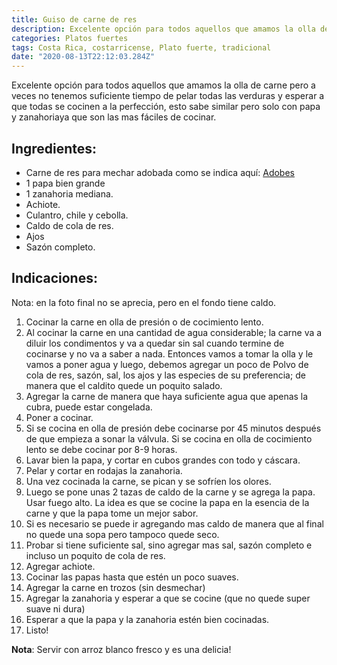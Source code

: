 ```yaml
---
title: Guiso de carne de res
description: Excelente opción para todos aquellos que amamos la olla de carne pero a veces no tenemos suficiente tiempo para preparla
categories: Platos fuertes
tags: Costa Rica, costarricense, Plato fuerte, tradicional
date: "2020-08-13T22:12:03.284Z"
---
```

Excelente opción para todos aquellos que amamos la olla de carne pero a veces no tenemos suficiente tiempo de pelar todas las verduras y esperar a que todas se cocinen a la perfección, esto sabe similar pero solo con papa y zanahoriaya que son las mas fáciles de cocinar.

## Ingredientes:

- Carne de res para mechar adobada como se indica aquí: [Adobes](/Adobes/#res)
- 1 papa bien grande
- 1 zanahoria mediana.
- Achiote.
- Culantro, chile y cebolla.
- Caldo de cola de res.
- Ajos
- Sazón completo.

## Indicaciones:

Nota: en la foto final no se aprecia, pero en el fondo tiene caldo.

1. Cocinar la carne en olla de presión o de cocimiento lento. 
2. Al cocinar la carne en una cantidad de agua considerable; la carne va a diluir los condimentos y va a quedar sin sal cuando termine de cocinarse y no va a saber a nada. Entonces vamos a tomar la olla y le vamos a poner agua y luego, debemos agregar un poco de Polvo de cola de res, sazón, sal, los ajos y las especies de su preferencia; de manera que el caldito quede un poquito salado.
3. Agregar la carne de manera que haya suficiente agua que apenas la cubra, puede estar congelada.
4. Poner a cocinar.
5. Si se cocina en olla de presión debe cocinarse por 45 minutos después de que empieza a sonar la válvula. Si se cocina en olla de cocimiento lento se debe cocinar por 8-9 horas.
6. Lavar bien la papa, y cortar en cubos grandes con todo y cáscara.
7. Pelar y cortar en rodajas la zanahoria.
8. Una vez cocinada la carne, se pican y se sofríen los olores.
9. Luego se pone unas 2 tazas de caldo de la carne y se agrega la papa. Usar fuego alto. La idea es que se cocine la papa en la esencia de la carne y que la papa tome un mejor sabor. 
10. Si es necesario se puede ir agregando mas caldo de manera que al final no quede una sopa pero tampoco quede seco.
11. Probar si tiene suficiente sal, sino agregar mas sal, sazón completo e incluso un poquito de cola de res.
12. Agregar achiote.
13. Cocinar las papas hasta que estén un poco suaves.
14. Agregar la carne en trozos (sin desmechar)
15. Agregar la zanahoria y esperar a que se cocine (que no quede super suave ni dura)
16. Esperar a que la papa y la zanahoria estén bien cocinadas.
17. Listo!

**Nota**: Servir con arroz blanco fresco y es una delicia!
